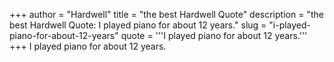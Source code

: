+++
author = "Hardwell"
title = "the best Hardwell Quote"
description = "the best Hardwell Quote: I played piano for about 12 years."
slug = "i-played-piano-for-about-12-years"
quote = '''I played piano for about 12 years.'''
+++
I played piano for about 12 years.
